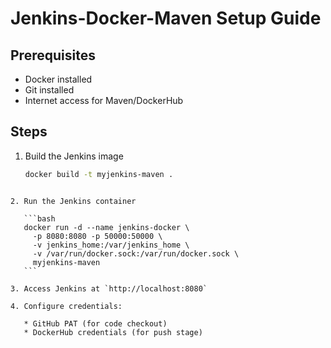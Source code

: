 
# Jenkins-Docker-Maven Setup Guide

## Prerequisites
- Docker installed
- Git installed
- Internet access for Maven/DockerHub

## Steps
1. Build the Jenkins image
   ```bash
   docker build -t myjenkins-maven .
````

2. Run the Jenkins container

   ```bash
   docker run -d --name jenkins-docker \
     -p 8080:8080 -p 50000:50000 \
     -v jenkins_home:/var/jenkins_home \
     -v /var/run/docker.sock:/var/run/docker.sock \
     myjenkins-maven
   ```

3. Access Jenkins at `http://localhost:8080`

4. Configure credentials:

   * GitHub PAT (for code checkout)
   * DockerHub credentials (for push stage)

